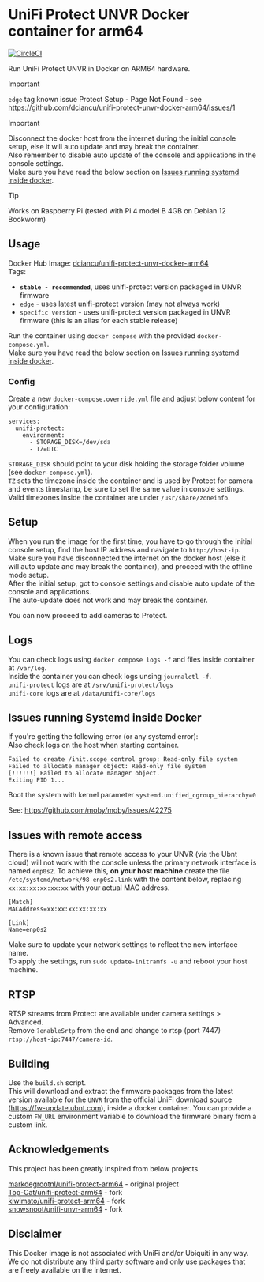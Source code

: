 # UniFi Protect UNVR Docker container for arm64

[![CircleCI](https://dl.circleci.com/status-badge/img/circleci/F8zvFL89rXf6pgQo3twuVc/5tkZtrshQpSz4fo3k8M7ZZ/tree/main.svg?style=svg)](https://dl.circleci.com/status-badge/redirect/circleci/F8zvFL89rXf6pgQo3twuVc/5tkZtrshQpSz4fo3k8M7ZZ/tree/main)

Run UniFi Protect UNVR in Docker on ARM64 hardware.

> [!IMPORTANT]
> `edge` tag known issue Protect Setup - Page Not Found - see https://github.com/dciancu/unifi-protect-unvr-docker-arm64/issues/1

> [!IMPORTANT]
> Disconnect the docker host from the internet during the initial console setup, else it will auto update and may
> break the container.  
> Also remember to disable auto update of the console and applications in the console settings.  
> Make sure you have read the below section on [Issues running systemd inside docker](#issues-running-systemd-inside-docker).

> [!TIP]
> Works on Raspberry Pi (tested with Pi 4 model B 4GB on Debian 12 Bookworm)

## Usage

Docker Hub Image: [dciancu/unifi-protect-unvr-docker-arm64](https://hub.docker.com/r/dciancu/unifi-protect-unvr-docker-arm64)  
Tags:
- **`stable - recommended`**, uses unifi-protect version packaged in UNVR firmware
- `edge` - uses latest unifi-protect version (may not always work)
- `specific version` - uses unifi-protect version packaged in UNVR firmware (this is an alias for each stable release)

Run the container using `docker compose` with the provided `docker-compose.yml`.  
Make sure you have read the below section on [Issues running systemd inside docker](#issues-running-systemd-inside-docker).

### Config

Create a new `docker-compose.override.yml` file and adjust below content for your configuration:
```
services:
  unifi-protect:
    environment:
      - STORAGE_DISK=/dev/sda
      - TZ=UTC
```
`STORAGE_DISK` should point to your disk holding the storage folder volume (see `docker-compose.yml`).  
`TZ` sets the timezone inside the container and is used by Protect for camera and events timestamp, be sure to set the same value in console settings.  
Valid timezones inside the container are under `/usr/share/zoneinfo`.

## Setup

When you run the image for the first time, you have to go through the initial console setup, find the host IP address and
navigate to `http://host-ip`.  
Make sure you have disconnected the internet on the docker host (else it will auto update and may break the container),
and proceed with the offline mode setup.  
After the initial setup, got to console settings and disable auto update of the console and applications.  
The auto-update does not work and may break the container.

You can now proceed to add cameras to Protect.

## Logs

You can check logs using `docker compose logs -f` and files inside container at `/var/log`.  
Inside the container you can check logs unsing `journalctl -f`.  
`unifi-protect` logs are at `/srv/unifi-protect/logs`  
`unifi-core` logs are at `/data/unifi-core/logs`

## Issues running Systemd inside Docker

If you're getting the following error (or any systemd error):  
Also check logs on the host when starting container.
```
Failed to create /init.scope control group: Read-only file system
Failed to allocate manager object: Read-only file system
[!!!!!!] Failed to allocate manager object.
Exiting PID 1...
```

Boot the system with kernel parameter `systemd.unified_cgroup_hierarchy=0`

See: https://github.com/moby/moby/issues/42275

## Issues with remote access

There is a known issue that remote access to your UNVR (via the Ubnt cloud) will not work with the console unless the primary network interface is named `enp0s2`. To achieve this, **on your host machine** create the file `/etc/systemd/network/98-enp0s2.link` with the content below, replacing `xx:xx:xx:xx:xx:xx` with your actual MAC address.

```
[Match]
MACAddress=xx:xx:xx:xx:xx:xx

[Link]
Name=enp0s2
```

Make sure to update your network settings to reflect the new interface name.  
To apply the settings, run `sudo update-initramfs -u` and reboot your host machine.

## RTSP

RTSP streams from Protect are available under camera settings > Advanced.  
Remove `?enableSrtp` from the end and change to rtsp (port 7447) `rtsp://host-ip:7447/camera-id`.

## Building

Use the `build.sh` script.  
This will download and extract the firmware packages from the latest version available for the `UNVR` from the official UniFi download source (https://fw-update.ubnt.com), inside a docker container.
You can provide a custom `FW_URL` environment variable to download the firmware binary from a custom link.

## Acknowledgements

This project has been greatly inspired from below projects.

[markdegrootnl/unifi-protect-arm64](https://github.com/markdegrootnl/unifi-protect-arm64) - original project  
[Top-Cat/unifi-protect-arm64](https://github.com/Top-Cat/unifi-protect-arm64) - fork  
[kiwimato/unifi-protect-arm64](https://github.com/kiwimato/unifi-protect-arm64) - fork  
[snowsnoot/unifi-unvr-arm64](https://github.com/snowsnoot/unifi-unvr-arm64) - fork

## Disclaimer

This Docker image is not associated with UniFi and/or Ubiquiti in any way.  
We do not distribute any third party software and only use packages that are freely available on the internet.
